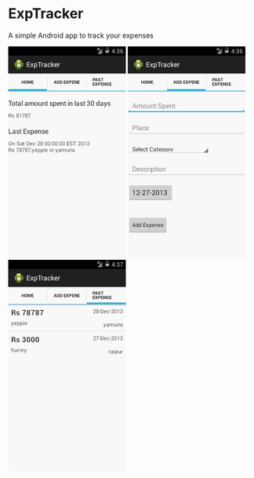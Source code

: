 ExpTracker
==========

A simple Android app to track your expenses

![ExpTracker Screenshot1](https://github.com/divyad/ExpTracker/blob/master/device-2013-12-27-150618.png?raw=true)
![ExpTracker Screenshot2](https://github.com/divyad/ExpTracker/blob/master/device-2013-12-27-150652.png?raw=true)
![ExpTracker Screenshot3](https://github.com/divyad/ExpTracker/blob/master/device-2013-12-27-150710.png?raw=true)
